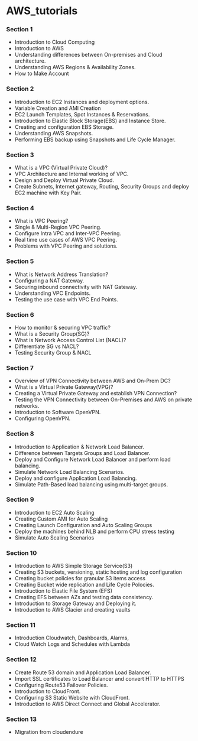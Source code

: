 # AWS_tutorials

### Section 1
- Introduction to Cloud Computing
- Introduction to AWS
- Understanding differences between On-premises and Cloud architecture.
- Understanding AWS Regions & Availability Zones.
- How to Make Account

### Section 2
- Introduction to EC2 Instances and deployment options.
- Variable Creation and AMI Creation
- EC2 Launch Templates, Spot Instances & Reservations.
- Introduction to Elastic Block Storage(EBS) and Instance Store.
- Creating and configuration EBS Storage.
- Understanding AWS Snapshots.
- Performing EBS backup using Snapshots and Life Cycle Manager.

### Section 3
- What is a VPC (Virtual Private Cloud)?
- VPC Architecture and Internal working of VPC.
- Design and Deploy Virtual Private Cloud.
- Create Subnets, Internet gateway, Routing, Security Groups and deploy EC2 machine
with Key Pair.

### Section 4
- What is VPC Peering?
- Single & Multi-Region VPC Peering.
- Configure Intra VPC and Inter-VPC Peering.
- Real time use cases of AWS VPC Peering.
- Problems with VPC Peering and solutions.

### Section 5
- What is Network Address Translation?
- Configuring a NAT Gateway.
- Securing inbound connectivity with NAT Gateway.
- Understanding VPC Endpoints.
- Testing the use case with VPC End Points.

### Section 6
- How to monitor & securing VPC traffic?
- What is a Security Group(SG)?
- What is Network Access Control List (NACL)?
- Differentiate SG vs NACL?
- Testing Security Group & NACL

### Section 7
- Overview of VPN Connectivity between AWS and On-Prem DC?
- What is a Virtual Private Gateway(VPG)?
- Creating a Virtual Private Gateway and establish VPN Connection?
- Testing the VPN Connectivity between On-Premises and AWS on private
networks.
- Introduction to Software OpenVPN.
- Configuring OpenVPN.

### Section 8
- Introduction to Application & Network Load Balancer.
- Difference between Targets Groups and Load Balancer.
- Deploy and Configure Network Load Balancer and perform load
balancing.
- Simulate Network Load Balancing Scenarios.
- Deploy and configure Application Load Balancing.
- Simulate Path-Based load balancing using multi-target groups.

### Section 9
- Introduction to EC2 Auto Scaling
- Creating Custom AMI for Auto Scaling
- Creating Launch Configuration and Auto Scaling Groups
- Deploy the machines behind NLB and perform CPU stress testing
- Simulate Auto Scaling Scenarios

### Section 10
- Introduction to AWS Simple Storage Service(S3)
- Creating S3 buckets, versioning, static hosting and log configuration
- Creating bucket policies for granular S3 items access
- Creating Bucket wide replication and Life Cycle Polocies.
- Introduction to Elastic File System (EFS)
- Creating EFS between AZs and testing data consistency.
- Introduction to Storage Gateway and Deploying it.
- Introduction to AWS Glacier and creating vaults

### Section 11
- Introduction Cloudwatch, Dashboards, Alarms,
- Cloud Watch Logs and Schedules with Lambda

### Section 12
- Create Route 53 domain and Application Load Balancer.
- Import SSL certificates to Load Balancer and convert HTTP to HTTPS
- Configuring Route53 Failover Policies.
- Introduction to CloudFront.
- Configuring S3 Static Website with CloudFront.
- Introduction to AWS Direct Connect and Global Accelerator.

### Section 13
- Migration from cloudendure